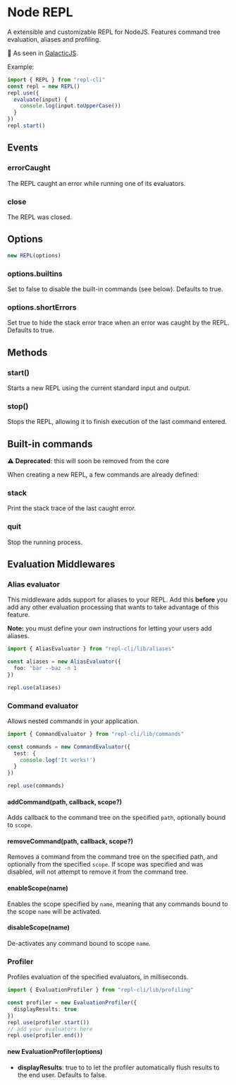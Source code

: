Node REPL
=========

A extensible and customizable REPL for NodeJS. Features command tree evaluation, aliases and profiling.

:milky_way: As seen in [GalacticJS](http://github.com/GalacticJS).

Example:

```ts
import { REPL } from "repl-cli"
const repl = new REPL()
repl.use({
  evaluate(input) {
    console.log(input.toUpperCase())
  }
})
repl.start()
```

## Events

### errorCaught

The REPL caught an error while running one of its evaluators.

### close

The REPL was closed.

## Options

```js
new REPL(options)
```

### options.builtins

Set to false to disable the built-in commands (see below). Defaults to true.

### options.shortErrors

Set true to hide the stack error trace when an error was caught by the
REPL. Defaults to true.

## Methods

### start()

Starts a new REPL using the current standard input and output.

### stop()

Stops the REPL, allowing it to finish execution of the last command entered.

## Built-in commands

:warning: **Deprecated**: this will soon be removed from the core

When creating a new REPL, a few commands are already defined:

### stack

Print the stack trace of the last caught error.

### quit

Stop the running process.

## Evaluation Middlewares

### Alias evaluator

This middleware adds support for aliases to your REPL. Add this **before** you add any other evaluation processing that wants to take advantage of this feature.

**Note:** you must define your own instructions for letting your users add aliases.

```ts
import { AliasEvaluator } from "repl-cli/lib/aliases"

const aliases = new AliasEvaluator({
  foo: "bar --baz -n 1
})

repl.use(aliases)
```

### Command evaluator

Allows nested commands in your application.

```ts
import { CommandEvaluator } from "repl-cli/lib/commands"

const commands = new CommandEvaluator({
  test: {
    console.log('It works!')
  }
})

repl.use(commands)
```

#### addCommand(path, callback, scope?)

Adds callback to the command tree on the specified `path`, optionally bound to
`scope`.

#### removeCommand(path, callback, scope?)

Removes a command from the command tree on the specified path, and optionally
from the specified `scope`.  If scope was specified and was disabled, will not
attempt to remove it from the command tree.

#### enableScope(name)

Enables the scope specified by `name`, meaning that any commands bound to the
scope `name` will be activated.

#### disableScope(name)

De-activates any command bound to scope `name`.

### Profiler

Profiles evaluation of the specified evaluators, in milliseconds.

```ts
import { EvaluationProfiler } from "repl-cli/lib/profiling"

const profiler = new EvaluationProfiler({
  displayResults: true
})
repl.use(profiler.start())
// add your evaluators here
repl.use(profiler.end())
```

#### new EvaluationProfiler(options)

 - **displayResults**: true to to let the profiler automatically flush results to the end user. Defaults to false.

